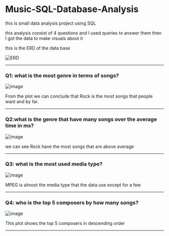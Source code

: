 # Music-SQL-Database-Analysis

this is small data analysis project using SQL 

this analysis consist of 4 questions and I used queries to answer them then I got the data to make visuals about it

this  is the ERD of the data base

![ERD](https://github.com/Asem-001/Music-SQL-Database-Analysis/assets/117676536/7fa98830-f1e8-44e8-b12a-b8a0d671a070)

---

### Q1: what is the most genre in terms of songs?

![image](https://github.com/Asem-001/Music-SQL-Database-Analysis/assets/117676536/a5a64790-f26e-406b-b4f9-14b723b511cf)

From the plot we can conclude that Rock is the most songs that people want and by far.

---

### Q2:what is the genre that have many songs over the average time in ms?

![image](https://github.com/Asem-001/Music-SQL-Database-Analysis/assets/117676536/9519a190-5702-46f2-8feb-7bd1b01c8d69)

we can see Rock have the most songs that are above average

---
### Q3: what is the most used media type?

![image](https://github.com/Asem-001/Music-SQL-Database-Analysis/assets/117676536/e1677bec-ee78-4bb2-ad77-89196af31e35)

MPEG is almost the media type that the data use except for a few

---
### Q4: who is the top 5 composers by how many songs?

![image](https://github.com/Asem-001/Music-SQL-Database-Analysis/assets/117676536/ba652ecf-ff03-49b2-8541-0056872823ba)

This plot shows the top 5 composers in descending order

---
